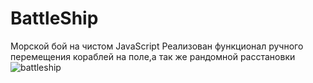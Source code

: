 # BattleShip
Морской бой на чистом JavaScript
Реализован функционал ручного перемещения кораблей на поле,а так же рандомной расстановки![battleship](https://user-images.githubusercontent.com/33686875/115404068-a5768700-a1f5-11eb-9c4e-bfc8960a1846.jpg)

